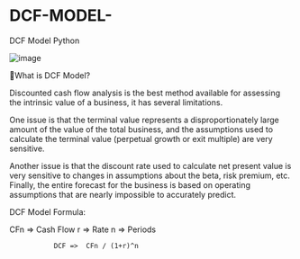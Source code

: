 # DCF-MODEL-
DCF Model Python


![image](https://user-images.githubusercontent.com/75094927/153588392-1779d3f0-fa08-4066-a808-a5e5352e66f4.png)





🍎What is DCF Model?

 Discounted cash flow analysis is the best method available for assessing the intrinsic value of a business, it has several limitations.
 
 One issue is that the terminal value represents a disproportionately large amount of the value of the total business, and the assumptions used to calculate the terminal value (perpetual growth or exit multiple) are very sensitive.

Another issue is that the discount rate used to calculate net present value is very sensitive to changes in assumptions about the beta, risk premium, etc. Finally, the entire forecast for the business is based on operating assumptions that are nearly impossible to accurately predict.

DCF Model Formula:

CFn => Cash Flow
r => Rate
n => Periods

               DCF =>  CFn / (1+r)^n
